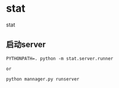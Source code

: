 # stat 
stat

## 启动server
    PYTHONPATH=. python -m stat.server.runner

    or 

    python mannager.py runserver
